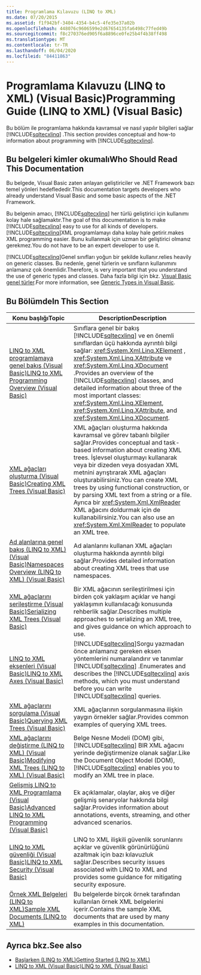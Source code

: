 ```yaml
---
title: Programlama Kılavuzu (LINQ to XML)
ms.date: 07/20/2015
ms.assetid: f1f942bf-3404-4354-b4c5-4fe35e37a02b
ms.openlocfilehash: 448076c9606599e2d67654135fa6498c77fed49b
ms.sourcegitcommit: f8c270376ed905f6a8896ce0fe25b4f4b38ff498
ms.translationtype: MT
ms.contentlocale: tr-TR
ms.lasthandoff: 06/04/2020
ms.locfileid: "84411863"
---
```

# <a name="programming-guide-linq-to-xml-visual-basic"></a><span data-ttu-id="9d069-102">Programlama Kılavuzu (LINQ to XML) (Visual Basic)</span><span class="sxs-lookup"><span data-stu-id="9d069-102">Programming Guide (LINQ to XML) (Visual Basic)</span></span>
<span data-ttu-id="9d069-103">Bu bölüm ile programlama hakkında kavramsal ve nasıl yapılır bilgileri sağlar [!INCLUDE[sqltecxlinq](~/includes/sqltecxlinq-md.md)] .</span><span class="sxs-lookup"><span data-stu-id="9d069-103">This section provides conceptual and how-to information about programming with [!INCLUDE[sqltecxlinq](~/includes/sqltecxlinq-md.md)].</span></span>  
  
## <a name="who-should-read-this-documentation"></a><span data-ttu-id="9d069-104">Bu belgeleri kimler okumalı</span><span class="sxs-lookup"><span data-stu-id="9d069-104">Who Should Read This Documentation</span></span>  
 <span data-ttu-id="9d069-105">Bu belgede, Visual Basic zaten anlayan geliştiriciler ve .NET Framework bazı temel yönleri hedeflededir.</span><span class="sxs-lookup"><span data-stu-id="9d069-105">This documentation targets developers who already understand Visual Basic and some basic aspects of the .NET Framework.</span></span>  
  
 <span data-ttu-id="9d069-106">Bu belgenin amacı, [!INCLUDE[sqltecxlinq](~/includes/sqltecxlinq-md.md)] her türlü geliştirici için kullanımı kolay hale sağlamaktır.</span><span class="sxs-lookup"><span data-stu-id="9d069-106">The goal of this documentation is to make [!INCLUDE[sqltecxlinq](~/includes/sqltecxlinq-md.md)] easy to use for all kinds of developers.</span></span> [!INCLUDE[sqltecxlinq](~/includes/sqltecxlinq-md.md)]<span data-ttu-id="9d069-107">XML programlamayı daha kolay hale getirir.</span><span class="sxs-lookup"><span data-stu-id="9d069-107">makes XML programming easier.</span></span> <span data-ttu-id="9d069-108">Bunu kullanmak için uzman bir geliştirici olmanız gerekmez.</span><span class="sxs-lookup"><span data-stu-id="9d069-108">You do not have to be an expert developer to use it.</span></span>  
  
 [!INCLUDE[sqltecxlinq](~/includes/sqltecxlinq-md.md)]<span data-ttu-id="9d069-109">Genel sınıfları yoğun bir şekilde kullanır.</span><span class="sxs-lookup"><span data-stu-id="9d069-109">relies heavily on generic classes.</span></span> <span data-ttu-id="9d069-110">Bu nedenle, genel türlerin ve sınıfların kullanımını anlamanız çok önemlidir.</span><span class="sxs-lookup"><span data-stu-id="9d069-110">Therefore, is very important that you understand the use of generic types and classes.</span></span> <span data-ttu-id="9d069-111">Daha fazla bilgi için bkz. [Visual Basic genel türler](../../language-features/data-types/generic-types.md).</span><span class="sxs-lookup"><span data-stu-id="9d069-111">For more information, see [Generic Types in Visual Basic](../../language-features/data-types/generic-types.md).</span></span>  
  
## <a name="in-this-section"></a><span data-ttu-id="9d069-112">Bu Bölümde</span><span class="sxs-lookup"><span data-stu-id="9d069-112">In This Section</span></span>  
  
|<span data-ttu-id="9d069-113">Konu başlığı</span><span class="sxs-lookup"><span data-stu-id="9d069-113">Topic</span></span>|<span data-ttu-id="9d069-114">Description</span><span class="sxs-lookup"><span data-stu-id="9d069-114">Description</span></span>|  
|-----------|-----------------|  
|[<span data-ttu-id="9d069-115">LINQ to XML programlamaya genel bakış (Visual Basic)</span><span class="sxs-lookup"><span data-stu-id="9d069-115">LINQ to XML Programming Overview (Visual Basic)</span></span>](linq-to-xml-programming-overview.md)|<span data-ttu-id="9d069-116">Sınıflara genel bir bakış [!INCLUDE[sqltecxlinq](~/includes/sqltecxlinq-md.md)] ve en önemli sınıflardan üçü hakkında ayrıntılı bilgi sağlar: <xref:System.Xml.Linq.XElement> , <xref:System.Xml.Linq.XAttribute> ve <xref:System.Xml.Linq.XDocument> .</span><span class="sxs-lookup"><span data-stu-id="9d069-116">Provides an overview of the [!INCLUDE[sqltecxlinq](~/includes/sqltecxlinq-md.md)] classes, and detailed information about three of the most important classes: <xref:System.Xml.Linq.XElement>, <xref:System.Xml.Linq.XAttribute>, and <xref:System.Xml.Linq.XDocument>.</span></span>|  
|[<span data-ttu-id="9d069-117">XML ağaçları oluşturma (Visual Basic)</span><span class="sxs-lookup"><span data-stu-id="9d069-117">Creating XML Trees (Visual Basic)</span></span>](creating-xml-trees.md)|<span data-ttu-id="9d069-118">XML ağaçları oluşturma hakkında kavramsal ve görev tabanlı bilgiler sağlar.</span><span class="sxs-lookup"><span data-stu-id="9d069-118">Provides conceptual and task-based information about creating XML trees.</span></span> <span data-ttu-id="9d069-119">İşlevsel oluşturmayı kullanarak veya bir dizeden veya dosyadan XML metnini ayrıştırarak XML ağaçları oluşturabilirsiniz.</span><span class="sxs-lookup"><span data-stu-id="9d069-119">You can create XML trees by using functional construction, or by parsing XML text from a string or a file.</span></span> <span data-ttu-id="9d069-120">Ayrıca bir <xref:System.Xml.XmlReader> XML ağacını doldurmak için de kullanabilirsiniz.</span><span class="sxs-lookup"><span data-stu-id="9d069-120">You can also use an <xref:System.Xml.XmlReader> to populate an XML tree.</span></span>|  
|[<span data-ttu-id="9d069-121">Ad alanlarına genel bakış (LINQ to XML) (Visual Basic)</span><span class="sxs-lookup"><span data-stu-id="9d069-121">Namespaces Overview (LINQ to XML) (Visual Basic)</span></span>](namespaces-overview-linq-to-xml.md)|<span data-ttu-id="9d069-122">Ad alanlarını kullanan XML ağaçları oluşturma hakkında ayrıntılı bilgi sağlar.</span><span class="sxs-lookup"><span data-stu-id="9d069-122">Provides detailed information about creating XML trees that use namespaces.</span></span>|  
|[<span data-ttu-id="9d069-123">XML ağaçlarını serileştirme (Visual Basic)</span><span class="sxs-lookup"><span data-stu-id="9d069-123">Serializing XML Trees (Visual Basic)</span></span>](serializing-xml-trees.md)|<span data-ttu-id="9d069-124">Bir XML ağacının serileştirilmesi için birden çok yaklaşım açıklar ve hangi yaklaşımın kullanılacağı konusunda rehberlik sağlar.</span><span class="sxs-lookup"><span data-stu-id="9d069-124">Describes multiple approaches to serializing an XML tree, and gives guidance on which approach to use.</span></span>|  
|[<span data-ttu-id="9d069-125">LINQ to XML eksenleri (Visual Basic)</span><span class="sxs-lookup"><span data-stu-id="9d069-125">LINQ to XML Axes (Visual Basic)</span></span>](linq-to-xml-axes.md)|<span data-ttu-id="9d069-126">[!INCLUDE[sqltecxlinq](~/includes/sqltecxlinq-md.md)]Sorgu yazmadan önce anlamanız gereken eksen yöntemlerini numaralandırır ve tanımlar [!INCLUDE[sqltecxlinq](~/includes/sqltecxlinq-md.md)] .</span><span class="sxs-lookup"><span data-stu-id="9d069-126">Enumerates and describes the [!INCLUDE[sqltecxlinq](~/includes/sqltecxlinq-md.md)] axis methods, which you must understand before you can write [!INCLUDE[sqltecxlinq](~/includes/sqltecxlinq-md.md)] queries.</span></span>|  
|[<span data-ttu-id="9d069-127">XML ağaçlarını sorgulama (Visual Basic)</span><span class="sxs-lookup"><span data-stu-id="9d069-127">Querying XML Trees (Visual Basic)</span></span>](querying-xml-trees.md)|<span data-ttu-id="9d069-128">XML ağaçlarının sorgulanmasına ilişkin yaygın örnekler sağlar.</span><span class="sxs-lookup"><span data-stu-id="9d069-128">Provides common examples of querying XML trees.</span></span>|  
|[<span data-ttu-id="9d069-129">XML ağaçlarını değiştirme (LINQ to XML) (Visual Basic)</span><span class="sxs-lookup"><span data-stu-id="9d069-129">Modifying XML Trees (LINQ to XML) (Visual Basic)</span></span>](modifying-xml-trees-linq-to-xml.md)|<span data-ttu-id="9d069-130">Belge Nesne Modeli (DOM) gibi, [!INCLUDE[sqltecxlinq](~/includes/sqltecxlinq-md.md)] BIR XML ağacını yerinde değiştirmenize olanak sağlar.</span><span class="sxs-lookup"><span data-stu-id="9d069-130">Like the Document Object Model (DOM), [!INCLUDE[sqltecxlinq](~/includes/sqltecxlinq-md.md)] enables you to modify an XML tree in place.</span></span>|  
|[<span data-ttu-id="9d069-131">Gelişmiş LINQ to XML Programlama (Visual Basic)</span><span class="sxs-lookup"><span data-stu-id="9d069-131">Advanced LINQ to XML Programming (Visual Basic)</span></span>](advanced-linq-to-xml-programming.md)|<span data-ttu-id="9d069-132">Ek açıklamalar, olaylar, akış ve diğer gelişmiş senaryolar hakkında bilgi sağlar.</span><span class="sxs-lookup"><span data-stu-id="9d069-132">Provides information about annotations, events, streaming, and other advanced scenarios.</span></span>|  
|[<span data-ttu-id="9d069-133">LINQ to XML güvenliği (Visual Basic)</span><span class="sxs-lookup"><span data-stu-id="9d069-133">LINQ to XML Security (Visual Basic)</span></span>](linq-to-xml-security.md)|<span data-ttu-id="9d069-134">LINQ to XML ilişkili güvenlik sorunlarını açıklar ve güvenlik görünürlüğünü azaltmak için bazı kılavuzluk sağlar.</span><span class="sxs-lookup"><span data-stu-id="9d069-134">Describes security issues associated with LINQ to XML and provides some guidance for mitigating security exposure.</span></span>|  
|[<span data-ttu-id="9d069-135">Örnek XML Belgeleri (LINQ to XML)</span><span class="sxs-lookup"><span data-stu-id="9d069-135">Sample XML Documents (LINQ to XML)</span></span>](sample-xml-documents-linq-to-xml.md)|<span data-ttu-id="9d069-136">Bu belgelerde birçok örnek tarafından kullanılan örnek XML belgelerini içerir.</span><span class="sxs-lookup"><span data-stu-id="9d069-136">Contains the sample XML documents that are used by many examples in this documentation.</span></span>|  
  
## <a name="see-also"></a><span data-ttu-id="9d069-137">Ayrıca bkz.</span><span class="sxs-lookup"><span data-stu-id="9d069-137">See also</span></span>

- [<span data-ttu-id="9d069-138">Başlarken (LINQ to XML)</span><span class="sxs-lookup"><span data-stu-id="9d069-138">Getting Started (LINQ to XML)</span></span>](getting-started-linq-to-xml.md)
- [<span data-ttu-id="9d069-139">LINQ to XML (Visual Basic)</span><span class="sxs-lookup"><span data-stu-id="9d069-139">LINQ to XML (Visual Basic)</span></span>](linq-to-xml.md)
